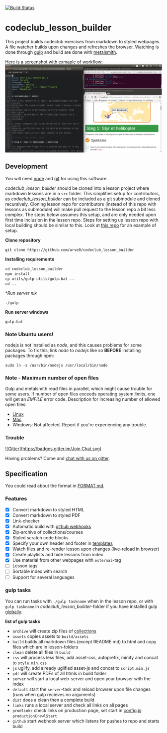 [![Build Status](https://travis-ci.org/arve0/codeclub_lesson_builder.svg?branch=travis_build)](https://travis-ci.org/arve0/codeclub_lesson_builder)

# codeclub_lesson_builder
This project builds codeclub exercises from markdown to styled webpages. A file
watcher builds upon changes and refreshes the browser. Watching is done through
[gulp](//gulpjs.com) and build are done with [metalsmith](//metalsmith.io).

Here is a screenshot with exmaple of workflow:
![](assets/img/workflow.png)

## Development
You will need [node](//nodejs.org) and
[git](//help.github.com/articles/set-up-git/) for using this software.

*codeclub_lesson_builder* should be cloned into a lesson project where markdown
lessons are in a `src` folder. This simplifies setup for contributors, as
*codeclub_lesson_builder* can be included as a git submodule and cloned
recursively. Cloning lesson repo for contributors (instead of this repo with
lessons as submodule) will make pull request to the lesson repo a bit less
complex. The steps below assumes this setup, and are only needed upon first
time inclusion in the lesson repo. Steps for setting up lesson repo with
local building should be similar to this. Look at
[this repo](https://github.com/arve0/example_lessons) for an example of setup.

**Clone repository**
```
git clone https://github.com/arve0/codeclub_lesson_builder
```

**Installing requirements**
```
cd codeclub_lesson_builder
npm install
cp utils/gulp utils/gulp.bat ..
cd ..
```

**Run server *nix**
```
./gulp
```

**Run server windows**
```
gulp.bat
```

### Note Ubuntu users!
nodejs is not installed as *node*, and this causes problems for some packages.
To fix this, link *node* to *nodejs* like so **BEFORE** installing packages
through npm:
```
sudo ln -s /usr/bin/nodejs /usr/local/bin/node
```

### Note - Maximum number of open files
Gulp and metalsmith read files in parallel, which might cause trouble for some
users. If number of open files exceeds operating system limits, one will get
an *EMFILE* error code. Description for increasing number of allowed open files:

- [Linux](http://unix.stackexchange.com/questions/85457/how-to-circumvent-too-many-open-files-in-debian#answers)
- [Mac](http://superuser.com/questions/302754/increase-the-maximum-number-of-open-file-descriptors-in-snow-leopard#answers)
- Windows: Not affected. Report if you're experiencing any trouble.

### Trouble
[![Gitter](https://badges.gitter.im/Join Chat.svg)](https://gitter.im/arve0/codeclub_lesson_builder)

Having problems? Come and [chat with us on gitter](https://gitter.im/arve0/codeclub_lesson_builder).


## Specification
You could read about the format in [FORMAT.md](FORMAT.md).

### Features
- [x] Convert markdown to styled HTML
- [x] Convert markdown to styled PDF
- [x] Link-checker
- [x] Automatic build with [github webhooks](https://developer.github.com/webhooks/)
- [x] Zip-archive of collections/courses
- [x] Styled scratch code blocks
- [x] Specify your own header and footer in [templates](templates)
- [x] Watch files and re-render lesson upon changes (live-reload in browser)
- [x] Create playlists and hide lessons from index
- [x] Use material from other webpages with `external`-tag
- [ ] Lesson tags
- [ ] Sortable index with search
- [ ] Support for several languages

### gulp tasks
You can run tasks with `./gulp taskname` when in the lesson repo, or with `gulp taskname` in
*codeclub_lesson_builder*-folder if you have installed gulp [globally](https://docs.npmjs.com/cli/install).

**list of gulp tasks**
- `archive` will create zip files of [collections](https://github.com/arve0/codeclub_lesson_builder/blob/master/config.js#L19)
- `assets` copies assets to `build/assets`
- `build` builds all markdown files (except README.md) to html and copy files which are in lesson-folders
- `clean` delete all files in `build`
- `css` will process less files, add asset-css, autoprefix, minify and concat to `style.min.css`
- `js` uglify, add already uglified asset-js and concat to `script.min.js`
- `pdf` will create PDFs of all htmls in build folder
- `server` will start a local web-server and open your browser with the index
- `default` start the `server`-task and reload browser upon file changes (runs when gulp recieves no arguments)
- `dist` does a clean then a complete build
- `links` runs a local server and check all links on all pages
- `prodlinks` check links on production page, set start in [config.js](config.js): `productionCrawlStart`
- `github` start webhook server which listens for pushes to repo and starts build
